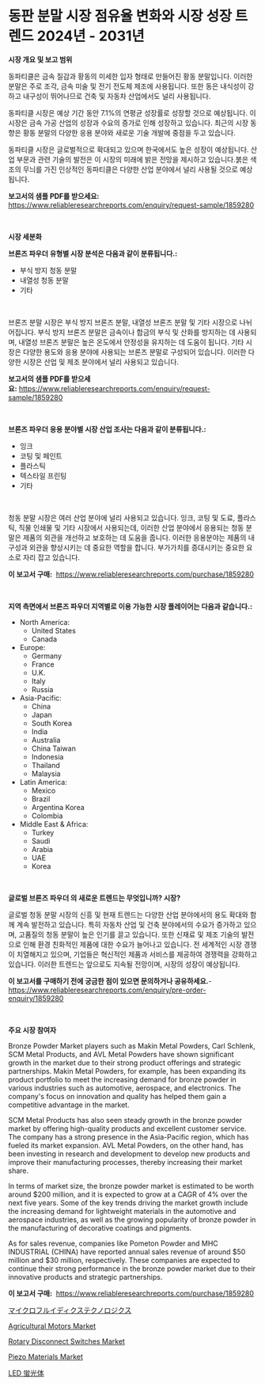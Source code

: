 <p><h1>동판 분말 시장 점유율 변화와 시장 성장 트렌드 2024년 - 2031년</h1></p><p><strong>시장 개요 및 보고 범위</strong></p>
<p><p>동파티클은 금속 질감과 황동의 미세한 입자 형태로 만들어진 황동 분말입니다. 이러한 분말은 주로 조각, 금속 미술 및 전기 전도체 제조에 사용됩니다. 또한 동은 내식성이 강하고 내구성이 뛰어나므로 건축 및 자동차 산업에서도 널리 사용됩니다.</p><p>동파티클 시장은 예상 기간 동안 7.1%의 연평균 성장률로 성장할 것으로 예상됩니다. 이 시장은 금속 가공 산업의 성장과 수요의 증가로 인해 성장하고 있습니다. 최근의 시장 동향은 황동 분말의 다양한 응용 분야와 새로운 기술 개발에 중점을 두고 있습니다.</p><p>동파티클 시장은 글로벌적으로 확대되고 있으며 한국에서도 높은 성장이 예상됩니다. 산업 부문과 관련 기술의 발전은 이 시장의 미래에 밝은 전망을 제시하고 있습니다.붉은 색조의 무늬를 가진 인상적인 동파티클은 다양한 산업 분야에서 널리 사용될 것으로 예상됩니다.</p></p>
<p><strong>보고서의 샘플 PDF를 받으세요:</strong> <a href="https://www.reliableresearchreports.com/enquiry/request-sample/1859280">https://www.reliableresearchreports.com/enquiry/request-sample/1859280</a></p>
<p>&nbsp;</p>
<p><strong>시장 세분화</strong></p>
<p><strong>브론즈 파우더 유형별 시장 분석은 다음과 같이 분류됩니다.:</strong></p>
<p><ul><li>부식 방지 청동 분말</li><li>내열성 청동 분말</li><li>기타</li></ul></p>
<p>&nbsp;</p>
<p><p>브론즈 분말 시장은 부식 방지 브론즈 분말, 내열성 브론즈 분말 및 기타 시장으로 나뉘어집니다. 부식 방지 브론즈 분말은 금속이나 합금의 부식 및 산화를 방지하는 데 사용되며, 내열성 브론즈 분말은 높은 온도에서 안정성을 유지하는 데 도움이 됩니다. 기타 시장은 다양한 용도와 응용 분야에 사용되는 브론즈 분말로 구성되어 있습니다. 이러한 다양한 시장은 산업 및 제조 분야에서 널리 사용되고 있습니다.</p></p>
<p><strong>보고서의 샘플 PDF를 받으세요:</strong>&nbsp;<a href="https://www.reliableresearchreports.com/enquiry/request-sample/1859280">https://www.reliableresearchreports.com/enquiry/request-sample/1859280</a></p>
<p>&nbsp;</p>
<p><strong> 브론즈 파우더 응용 분야별 시장 산업 조사는 다음과 같이 분류됩니다.:</strong></p>
<p><ul><li>잉크</li><li>코팅 및 페인트</li><li>플라스틱</li><li>텍스타일 프린팅</li><li>기타</li></ul></p>
<p>&nbsp;</p>
<p><p>청동 분말 시장은 여러 산업 분야에 널리 사용되고 있습니다. 잉크, 코팅 및 도료, 플라스틱, 직물 인쇄물 및 기타 시장에서 사용되는데, 이러한 산업 분야에서 응용되는 청동 분말은 제품의 외관을 개선하고 보호하는 데 도움을 줍니다. 이러한 응용분야는 제품의 내구성과 외관을 향상시키는 데 중요한 역할을 합니다. 부가가치를 증대시키는 중요한 요소로 자리 잡고 있습니다.</p></p>
<p><strong>이 보고서 구매:</strong>&nbsp; <a href="https://www.reliableresearchreports.com/purchase/1859280">https://www.reliableresearchreports.com/purchase/1859280</a></p>
<p>&nbsp;</p>
<p><strong>지역 측면에서 브론즈 파우더 지역별로 이용 가능한 시장 플레이어는 다음과 같습니다.:</strong></p>
<p><ul>
    <li>
        North America:
        <ul>
            <li>United States</li>
            <li>Canada</li>
        </ul>
    </li>
    <li>
        Europe:
        <ul>
            <li>Germany</li>
            <li>France</li>
            <li>U.K.</li>
            <li>Italy</li>
            <li>Russia</li>
        </ul>
    </li>
    <li>
        Asia-Pacific:
        <ul>
            <li>China</li>
            <li>Japan</li>
            <li>South Korea</li>
            <li>India</li>
            <li>Australia</li>
            <li>China Taiwan</li>
            <li>Indonesia</li>
            <li>Thailand</li>
            <li>Malaysia</li>
        </ul>
    </li>
    <li>
        Latin America:
        <ul>
            <li>Mexico</li>
            <li>Brazil</li>
            <li>Argentina Korea</li>
            <li>Colombia</li>
        </ul>
    </li>
    <li>
        Middle East & Africa:
        <ul>
            <li>Turkey</li>
            <li>Saudi</li>
            <li>Arabia</li>
            <li>UAE</li>
            <li>Korea</li>
        </ul>
    </li>
    </ul></p>
<p>&nbsp;</p>
<p><strong>글로벌 브론즈 파우더 의 새로운 트렌드는 무엇입니까? 시장?</strong></p>
<p><p>글로벌 청동 분말 시장의 신흥 및 현재 트렌드는 다양한 산업 분야에서의 용도 확대와 함께 계속 발전하고 있습니다. 특히 자동차 산업 및 건축 분야에서의 수요가 증가하고 있으며, 고품질의 청동 분말이 높은 인기를 끌고 있습니다. 또한 신재료 및 제조 기술의 발전으로 인해 환경 친화적인 제품에 대한 수요가 늘어나고 있습니다. 전 세계적인 시장 경쟁이 치열해지고 있으며, 기업들은 혁신적인 제품과 서비스를 제공하여 경쟁력을 강화하고 있습니다. 이러한 트렌드는 앞으로도 지속될 전망이며, 시장의 성장이 예상됩니다.</p></p>
<p><strong>이 보고서를 구매하기 전에 궁금한 점이 있으면 문의하거나 공유하세요.</strong>- <a href="https://www.reliableresearchreports.com/enquiry/pre-order-enquiry/1859280">https://www.reliableresearchreports.com/enquiry/pre-order-enquiry/1859280</a></p>
<p>&nbsp;</p>
<p><strong>주요 시장 참여자</strong></p>
<p><p>Bronze Powder Market players such as Makin Metal Powders, Carl Schlenk, SCM Metal Products, and AVL Metal Powders have shown significant growth in the market due to their strong product offerings and strategic partnerships. Makin Metal Powders, for example, has been expanding its product portfolio to meet the increasing demand for bronze powder in various industries such as automotive, aerospace, and electronics. The company's focus on innovation and quality has helped them gain a competitive advantage in the market.</p><p>SCM Metal Products has also seen steady growth in the bronze powder market by offering high-quality products and excellent customer service. The company has a strong presence in the Asia-Pacific region, which has fueled its market expansion. AVL Metal Powders, on the other hand, has been investing in research and development to develop new products and improve their manufacturing processes, thereby increasing their market share.</p><p>In terms of market size, the bronze powder market is estimated to be worth around $200 million, and it is expected to grow at a CAGR of 4% over the next five years. Some of the key trends driving the market growth include the increasing demand for lightweight materials in the automotive and aerospace industries, as well as the growing popularity of bronze powder in the manufacturing of decorative coatings and pigments.</p><p>As for sales revenue, companies like Pometon Powder and MHC INDUSTRIAL (CHINA) have reported annual sales revenue of around $50 million and $30 million, respectively. These companies are expected to continue their strong performance in the bronze powder market due to their innovative products and strategic partnerships.</p></p>
<p><strong>이 보고서 구매:</strong>&nbsp;&nbsp;<a href="https://www.reliableresearchreports.com/purchase/1859280">https://www.reliableresearchreports.com/purchase/1859280</a></p>
<p><p><a href="https://github.com/wkuactfdzwizk06/Market-Research-Report-List-1/blob/main/8477195192421.md">マイクロフルイディクステクノロジクス</a></p><p><a href="https://issuu.com/reportprime-2/docs/agricultural-motors-market-size-2030.pptx">Agricultural Motors Market</a></p><p><a href="https://issuu.com/reportprime-2/docs/rotary-disconnect-switches-market-size-2030.pptx">Rotary Disconnect Switches Market</a></p><p><a href="https://github.com/joannagoyvaerts/Market-Research-Report-List-1/blob/main/piezo-materials-market.md">Piezo Materials Market</a></p><p><a href="https://github.com/lrlmopnhwd79300/Market-Research-Report-List-1/blob/main/3960875192422.md">LED 蛍光体</a></p></p>
